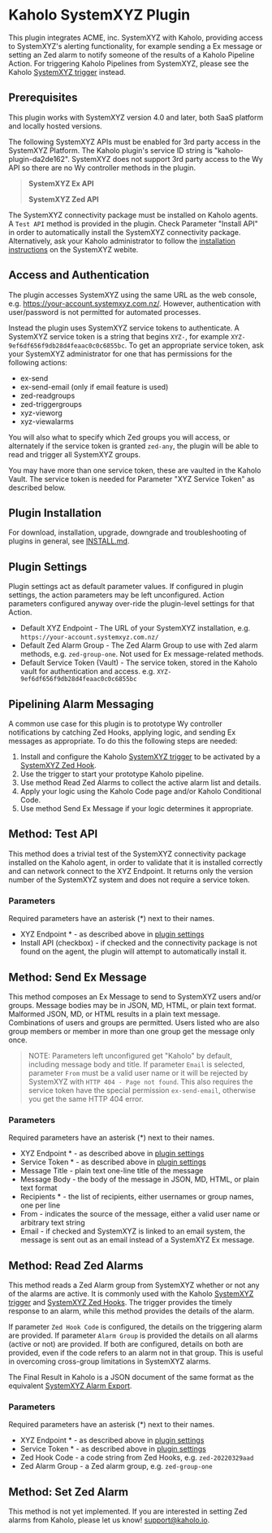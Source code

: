 # Kaholo SystemXYZ Plugin
This plugin integrates ACME, inc. SystemXYZ with Kaholo, providing access to SystemXYZ's alerting functionality, for example sending a Ex message or setting an Zed alarm to notify someone of the results of a Kaholo Pipeline Action. For triggering Kaholo Pipelines from SystemXYZ, please see the Kaholo [SystemXYZ trigger](https://github.com/Kaholo/kaholo-trigger-systemxyz) instead.

## Prerequisites
This plugin works with SystemXYZ version 4.0 and later, both SaaS platform and locally hosted versions.

The following SystemXYZ APIs must be enabled for 3rd party access in the SystemXYZ Platform. The Kaholo plugin's service ID string is "kaholo-plugin-da2de162". SystemXYZ does not support 3rd party access to the Wy API so there are no Wy controller methods in the plugin.

>**SystemXYZ Ex API**
>
>**SystemXYZ Zed API**

The SystemXYZ connectivity package must be installed on Kaholo agents. A `Test API` method is provided in the plugin. Check Parameter "Install API" in order to automatically install the SystemXYZ connectivity package. Alternatively, ask your Kaholo administrator to follow the [installation instructions](https://www.systemxyz.com.nz/install_connectivity_package/v4) on the SystemXYZ webite.

## Access and Authentication
The plugin accesses SystemXYZ using the same URL as the web console, e.g. https://your-account.systemxyz.com.nz/. However, authentication with user/password is not permitted for automated processes.

Instead the plugin uses SystemXYZ service tokens to authenticate. A SystemXYZ service token is a string that begins `XYZ-`, for example `XYZ-9ef6df656f9db28d4feaac0c0c6855bc`.  To get an appropriate service token, ask your SystemXYZ administrator for one that has permissions for the following actions:
* ex-send
* ex-send-email (only if email feature is used)
* zed-readgroups
* zed-triggergroups
* xyz-vieworg
* xyz-viewalarms

You will also what to specify which Zed groups you will access, or alternately if the service token is granted `zed-any`, the plugin will be able to read and trigger all SystemXYZ groups.

You may have more than one service token, these are vaulted in the Kaholo Vault. The service token is needed for Parameter "XYZ Service Token" as described below.

## Plugin Installation
For download, installation, upgrade, downgrade and troubleshooting of plugins in general, see [INSTALL.md](./INSTALL.md).

## Plugin Settings
Plugin settings act as default parameter values. If configured in plugin settings, the action parameters may be left unconfigured. Action parameters configured anyway over-ride the plugin-level settings for that Action.
* Default XYZ Endpoint - The URL of your SystemXYZ installation, e.g. `https://your-account.systemxyz.com.nz/`
* Default Zed Alarm Group - The Zed Alarm Group to use with Zed alarm methods, e.g. `zed-group-one`. Not used for Ex message-related methods.
* Default Service Token (Vault) - The service token, stored in the Kaholo vault for authentication and access. e.g. `XYZ-9ef6df656f9db28d4feaac0c0c6855bc`

## Pipelining Alarm Messaging
A common use case for this plugin is to prototype Wy controller notifications by catching Zed Hooks, applying logic, and sending Ex messages as appropriate. To do this the following steps are needed:
1. Install and configure the Kaholo [SystemXYZ trigger](https://github.com/Kaholo/kaholo-trigger-systemxyz) to be activated by a [SystemXYZ Zed Hook](https://www.systemxyz.com.nz/zed_hooks/v4).
1. Use the trigger to start your prototype Kaholo pipeline.
1. Use method Read Zed Alarms to collect the active alarm list and details.
1. Apply your logic using the Kaholo Code page and/or Kaholo Conditional Code.
1. Use method Send Ex Message if your logic determines it appropriate.

## Method: Test API
This method does a trivial test of the SystemXYZ connectivity package installed on the Kaholo agent, in order to validate that it is installed correctly and can network connect to the XYZ Endpoint. It returns only the version number of the SystemXYZ system and does not require a service token.

### Parameters
Required parameters have an asterisk (*) next to their names.
* XYZ Endpoint * - as described above in [plugin settings](#plugin-settings)
* Install API (checkbox) - if checked and the connectivity package is not found on the agent, the plugin will attempt to automatically install it.

## Method: Send Ex Message
This method composes an Ex Message to send to SystemXYZ users and/or groups. Message bodies may be in JSON, MD, HTML, or plain text format. Malformed JSON, MD, or HTML results in a plain text message. Combinations of users and groups are permitted. Users listed who are also group members or member in more than one group get the message only once.

> NOTE: Parameters left unconfigured get "Kaholo" by default, including message body and title. If parameter `Email` is selected, parameter `From` must be a valid user name or it will be rejected by SystemXYZ with `HTTP 404 - Page not found`. This also requires the service token have the special permission `ex-send-email`, otherwise you get the same HTTP 404 error.

### Parameters
Required parameters have an asterisk (*) next to their names.
* XYZ Endpoint * - as described above in [plugin settings](#plugin-settings)
* Service Token * - as described above in [plugin settings](#plugin-settings)
* Message Title - plain text one-line title of the message
* Message Body - the body of the message in JSON, MD, HTML, or plain text format
* Recipients * - the list of recipients, either usernames or group names, one per line
* From - indicates the source of the message, either a valid user name or arbitrary text string
* Email - if checked and SystemXYZ is linked to an email system, the message is sent out as an email instead of a SystemXYZ Ex message.

## Method: Read Zed Alarms
This method reads a Zed Alarm group from SystemXYZ whether or not any of the alarms are active. It is commonly used with the Kaholo [SystemXYZ trigger](https://github.com/Kaholo/kaholo-trigger-systemxyz) and [SystemXYZ Zed Hooks](https://www.systemxyz.com.nz/zed_hooks/v4). The trigger provides the timely response to an alarm, while this method provides the details of the alarm.

If parameter `Zed Hook Code` is configured, the details on the triggering alarm are provided. If parameter `Alarm Group` is provided the details on all alarms (active or not) are provided. If both are configured, details on both are provided, even if the code refers to an alarm not in that group. This is useful in overcoming cross-group limitations in SystemXYZ alarms.

The Final Result in Kaholo is a JSON document of the same format as the equivalent [SystemXYZ Alarm Export](https://www.systemxyz.com.nz/alarm_export/v4).

### Parameters
Required parameters have an asterisk (*) next to their names.
* XYZ Endpoint * - as described above in [plugin settings](#plugin-settings)
* Service Token * - as described above in [plugin settings](#plugin-settings)
* Zed Hook Code - a code string from Zed Hooks, e.g. `zed-20220329aad`
* Zed Alarm Group - a Zed alarm group, e.g. `zed-group-one`

## Method: Set Zed Alarm
This method is not yet implemented. If you are interested in setting Zed alarms from Kaholo, please let us know! support@kaholo.io.
